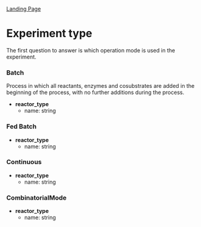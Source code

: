 [Landing Page](/Readme.md)

# Experiment type

The first question to answer is which operation mode is used in the experiment. 

### Batch

Process in which all reactants, enzymes and cosubstrates are added in the beginning of the process, with no further additions during the process.

- __reactor_type__
    - name: string

### Fed Batch

- __reactor_type__
    - name: string

### Continuous

- __reactor_type__
    - name: string

### CombinatorialMode

- __reactor_type__
    - name: string




